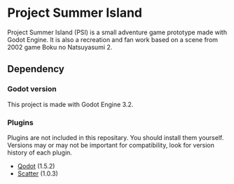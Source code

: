 # Project Summer Island
Project Summer Island (PSI) is a small adventure game prototype made with Godot Engine. It is also a recreation and fan work based on a scene from 2002 game Boku no Natsuyasumi 2.

## Dependency
### Godot version
This project is made with Godot Engine 3.2.

### Plugins
Plugins are not included in this repositary. You should install them yourself. Versions may or may not be important for compatibility, look for version history of each plugin.

* [Qodot](https://github.com/ShiftyAxel/Qodot) (1.5.2)
* [Scatter](https://github.com/HungryProton/scatter) (1.0.3)
